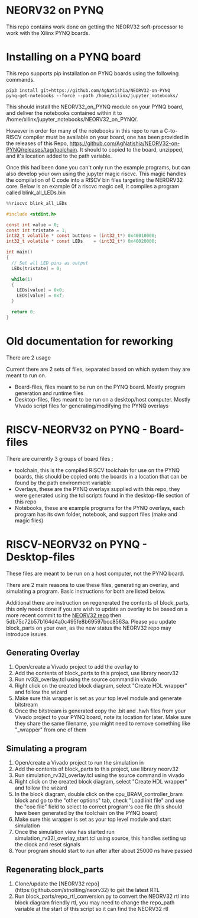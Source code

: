 # NEORV32 on PYNQ

This repo contains work done on getting the NEORV32 soft-processor to work with the Xilinx PYNQ boards.


# Installing on a PYNQ board

This repo supports pip installation on PYNQ boards using the following commands.

```
pip3 install git+https://github.com/AgNatishia/NEORV32-on-PYNQ
pynq-get-notebooks --force --path /home/xilinx/jupyter_notebooks/
```

This should install the NEORV32_on_PYNQ module on your PYNQ board, and deliver the notebooks contained within it to /home/xilinx/jupyter_notebooks/NEORV32_on_PYNQ/.

However in order for many of the notebooks in this repo to run a C-to-RISCV compiler must be available on your board, one has been provided in the releases of this Repo, https://github.com/AgNatishia/NEORV32-on-PYNQ/releases/tag/toolchain.
It should to copied to the board, unzipped, and it's location added to the path variable.

Once this had been done you can't only run the example programs, but can also develop your own using the jupyter magic riscvc.
This magic handles the compilation of C code into a RISCV bin files targeting the NERORV32 core.
Below is an example 0f a riscvc magic cell, it compiles a program called blink_all_LEDs.bin

```c
%%riscvc blink_all_LEDs

#include <stdint.h>

const int value = 0;
const int tristate = 1;
int32_t volatile * const buttons = (int32_t*) 0x40010000;
int32_t volatile * const LEDs    = (int32_t*) 0x40020000;

int main()
{
  // Set all LED pins as output
  LEDs[tristate] = 0;

  while(1)
  {
    LEDs[value] = 0x0;
    LEDs[value] = 0xf;
  }

  return 0;
}
```









# Old documentation for reworking
There are 2 usage

Current there are 2 sets of files, separated based on which system they are meant to run on.
<ul>
<li>Board-files, files meant to be run on the PYNQ board. Mostly program generation and runtime files</li>
<li>Desktop-files, files meant to be run on a desktop/host computer. Mostly VIvado script files for generating/modifying the PYNQ overlays</li>
</ul>

# RISCV-NEORV32 on PYNQ - Board-files

There are currently 3 groups of board files :
<ul>
<li>toolchain, this is the compiled RISCV toolchain for use on the PYNQ boards, this should be copied onto the boards in a location that can be found by the path environment variable</li>
<li>Overlays, these are the PYNQ overlays supplied with this repo, they were generated using the tcl scripts found in the desktop-file section of this repo</li>
<li>Notebooks, these are example programs for the PYNQ overlays, each program has its own folder, notebook, and support files (make and magic files)</li>
</ul>

# RISCV-NEORV32 on PYNQ - Desktop-files

These files are meant to be run on a host computer, not the PYNQ board.

There are 2 main reasons to use these files, generating an overlay, and simulating a program. Basic instructions for both are listed below.

Additional there are instruction on regenerated the contents of block_parts, this only needs done if you are wish to update an overlay to be based on a more recent commit to the [NEORV32 repo](https://github.com/stnolting/neorv32) then 5db75c72b57b164d4a0c495fe8b69597bcc8563a. Please you update  block_parts on your own, as the new status the NEORV32 repo may introduce issues.

## Generating Overlay
<ol>
<li>Open/create a Vivado project to add the overlay to</li>
<li>Add the contents of block_parts to this project, use library neorv32</li>
<li>Run rv32i_overlay.tcl using the source command in vivado</li>
<li>Right click on the created block diagram, select "Create HDL wrapper" and follow the wizard</li>
<li>Make sure this wrapper is set as your top level module and generate bitstream</il>
<li>Once the bitstream is generated copy the .bit and .hwh files from your Vivado project to your PYNQ board, note its location for later.
Make sure they share the same filename, you might need to remove something like "_wrapper" from one of them</li>
</ol>

## Simulating a program

<ol>
<li>Open/create a Vivado project to run the simulation in</li>
<li>Add the contents of block_parts to this project, use library neorv32</li>
<li>Run simulation_rv32i_overlay.tcl using the source command in vivado</li>
<li>Right click on the created block diagram, select "Create HDL wrapper" and follow the wizard</li>
<li>In the block diagram, double click on the cpu_BRAM_controller_bram block and go to the "other options" tab, check "Load init file" and use the "coe file" field to select to correct program's coe file (this should have been generated by the toolchain on the PYNQ board)</li>
<li>Make sure this wrapper is set as your top level module and start simulation</il>
<li>Once the simulation view has started run simulation_rv32i_overlay_start.tcl using source, this handles setting up the clock and reset signals</li>
<li> Your program should start to run after after about 25000 ns have passed</li>
</ol>

## Regenerating block_parts
<ol>
<li>Clone/update the [NEORV32 repo](https://github.com/stnolting/neorv32) to get the latest RTL</li>
<li>Run block_parts/repo_rtl_conversion.py to convert the NEORV32 rtl into block diagram friendly rtl, you may need to change the repo_path variable at the start of this script so it can find the NEORV32 rtl
</ol>
